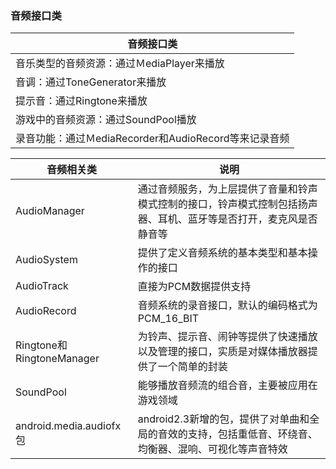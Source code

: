 ### 音频接口类

|音频接口类|
|------|
|音乐类型的音频资源：通过ＭediaPlayer来播放|
|音调：通过ToneGenerator来播放|
|提示音：通过Ringtone来播放|
|游戏中的音频资源：通过SoundPool播放|
|录音功能：通过ＭediaRecorder和AudioRecord等来记录音频||

|音频相关类|说明|
|------|------|
|AudioManager|通过音频服务，为上层提供了音量和铃声模式控制的接口，铃声模式控制包括扬声器、耳机、蓝牙等是否打开，麦克风是否静音等|
|AudioSystem|提供了定义音频系统的基本类型和基本操作的接口|
|AudioTrack|直接为PCM数据提供支持|
|AudioRecord|音频系统的录音接口，默认的编码格式为PCM_16_BIT|
|Ringtone和RingtoneManager|为铃声、提示音、闹钟等提供了快速播放以及管理的接口，实质是对媒体播放器提供了一个简单的封装|
|SoundPool|能够播放音频流的组合音，主要被应用在游戏领域|
|android.media.audiofx包|android2.3新增的包，提供了对单曲和全局的音效的支持，包括重低音、环绕音、均衡器、混响、可视化等声音特效|
